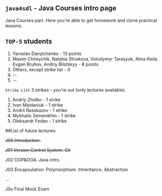 <code>java4sdl</code> - Java Courses intro page
------------

Java Courses part. Here you're able to get homework and clone practical lessons.

<code>TOP-5</code> students
------------
1. Yaroslav Danylchenko - 13 points
2. Maxim Chireychik, Nataliia Striukova, Volodymyr Tarasyuk, Alina Keda
Evgen Bruhov, Andriy Bilotskyy - 8 points 
3. Others, except strike list - 4 
4. --
5. --

<code>Strike List</code>
3 strikes - you're out (only lectures available).
1. Andriy Zhidko - 1 strike
2. Ivan Maidaniuk - 1 strike
3. Andrii Rasskazov - 1 strike
4. Mykhailo Semenikhin - 1 strike
5. Oleksandr Fedan - 1 strike

##List of future lectures:

<s>J00 Introduction.</s>

<s>J01 Version Control System. Git</s>

J02 OOP&OOA. Java intro.

J03 Encapsulation. Polymorphism. Inheritance. Abstraction

...

J0x Final Mock Exam
